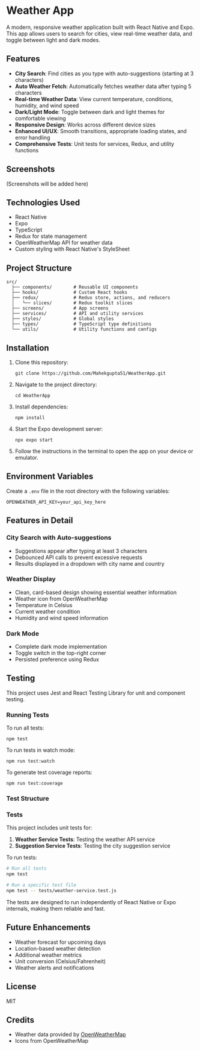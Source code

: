 # Weather App

A modern, responsive weather application built with React Native and Expo. This app allows users to search for cities, view real-time weather data, and toggle between light and dark modes.

## Features

- **City Search**: Find cities as you type with auto-suggestions (starting at 3 characters)
- **Auto Weather Fetch**: Automatically fetches weather data after typing 5 characters
- **Real-time Weather Data**: View current temperature, conditions, humidity, and wind speed
- **Dark/Light Mode**: Toggle between dark and light themes for comfortable viewing
- **Responsive Design**: Works across different device sizes
- **Enhanced UI/UX**: Smooth transitions, appropriate loading states, and error handling
- **Comprehensive Tests**: Unit tests for services, Redux, and utility functions

## Screenshots

(Screenshots will be added here)

## Technologies Used

- React Native
- Expo
- TypeScript
- Redux for state management
- OpenWeatherMap API for weather data
- Custom styling with React Native's StyleSheet

## Project Structure

```
src/
  ├── components/        # Reusable UI components
  ├── hooks/             # Custom React hooks
  ├── redux/             # Redux store, actions, and reducers
  │   └── slices/        # Redux toolkit slices
  ├── screens/           # App screens
  ├── services/          # API and utility services
  ├── styles/            # Global styles
  ├── types/             # TypeScript type definitions
  └── utils/             # Utility functions and configs
```

## Installation

1. Clone this repository:
   ```
   git clone https://github.com/Mahekgupta51/WeatherApp.git
   ```

2. Navigate to the project directory:
   ```
   cd WeatherApp
   ```

3. Install dependencies:
   ```
   npm install
   ```

4. Start the Expo development server:
   ```
   npx expo start
   ```

5. Follow the instructions in the terminal to open the app on your device or emulator.

## Environment Variables

Create a `.env` file in the root directory with the following variables:
```
OPENWEATHER_API_KEY=your_api_key_here
```

## Features in Detail

### City Search with Auto-suggestions
- Suggestions appear after typing at least 3 characters
- Debounced API calls to prevent excessive requests
- Results displayed in a dropdown with city name and country

### Weather Display
- Clean, card-based design showing essential weather information
- Weather icon from OpenWeatherMap
- Temperature in Celsius
- Current weather condition
- Humidity and wind speed information

### Dark Mode
- Complete dark mode implementation
- Toggle switch in the top-right corner
- Persisted preference using Redux

## Testing

This project uses Jest and React Testing Library for unit and component testing. 

### Running Tests

To run all tests:
```
npm test
```

To run tests in watch mode:
```
npm run test:watch
```

To generate test coverage reports:
```
npm run test:coverage
```

### Test Structure


### Tests

This project includes unit tests for:

1. **Weather Service Tests**: Testing the weather API service
2. **Suggestion Service Tests**: Testing the city suggestion service

To run tests:

```bash
# Run all tests
npm test

# Run a specific test file
npm test -- tests/weather-service.test.js
```

The tests are designed to run independently of React Native or Expo internals, making them reliable and fast.

## Future Enhancements

- Weather forecast for upcoming days
- Location-based weather detection
- Additional weather metrics
- Unit conversion (Celsius/Fahrenheit)
- Weather alerts and notifications

## License

MIT

## Credits

- Weather data provided by [OpenWeatherMap](https://openweathermap.org/)
- Icons from OpenWeatherMap
